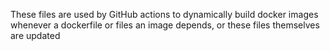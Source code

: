 <p>These files are used by GitHub actions to dynamically build docker images whenever a dockerfile or files an image depends, or these files themselves are updated</p>



